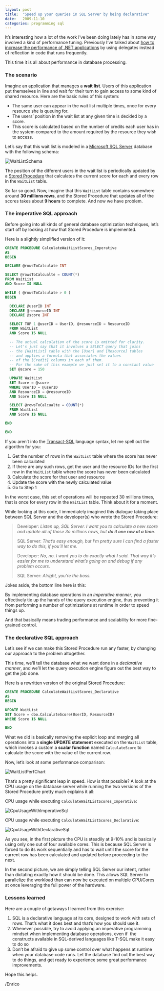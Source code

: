 ```yaml
---
layout: post
title:  "Speed up your queries in SQL Server by being declarative"
date:   2009-11-10
categories: programming sql
---
```


It’s interesting how a lot of the work I’ve been doing lately has in some way involved a kind of performance tuning. Previously I’ve talked about [how to increase the performance of .NET applications][1] by using delegates instead of reflection in code that runs frequently.

This time it is all about performance in database processing.

### The scenario

Imagine an application that manages a **wait list**. Users of this application put themselves in line and wait for their turn to gain access to some kind of shared resource. Here are the basic rules of this system:

  * The same user can appear in the wait list multiple times, once for every resource she is queuing for.
  * The users’ position in the wait list at any given time is decided by a score.
  * This score is calculated based on the number of credits each user has in the system compared to the amount required by the resource they wish to access.

Let’s say that this wait list is modeled in a [Microsoft SQL Server][2] database with the following schema:

<img alt="WaitListSchema" src="http://megakemp.files.wordpress.com/2009/11/waitlistschema_thumb1.png?w=500&h=317" class="screenshot-noshadow" />

The position of the different users in the wait list is periodically updated by a [Stored Procedure][4] that calculates the current score for each and every row in the `WaitList` table.

So far so good. Now, imagine that this `WaitList` table contains somewhere around **30 millions rows**, and the Stored Procedure that updates all of the scores takes about **9 hours** to complete. And now we have problem.

### The imperative SQL approach

Before going into all kinds of general database optimization techniques, let’s start off by looking at how that Stored Procedure is implemented.

Here is a slightly simplified version of it:

```sql
CREATE PROCEDURE CalculateWaitListScores_Imperative
AS
BEGIN

DECLARE @rowsToCalculate INT

SELECT @rowsToCalcualte = COUNT(*)
FROM WaitList
AND Score IS NULL

WHILE ( @rowsToCalculate > 0 )
BEGIN

  DECLARE @userID INT
  DECLARE @resourceID INT
  DECLARE @score INT

  SELECT TOP 1 @userID = UserID, @resourceID = ResourceID
  FROM WaitList
  AND Score IS NULL

  -- The actual calculation of the score is omitted for clarity.
  -- Let's just say that it involves a SELECT query that joins
  -- the [WaitList] table with the [User] and [Resource] tables
  -- and applies a formula that associates the values
  -- of the [Credit] columns in each of them.
  -- For the sake of this example we just set it to a constant value
  SET @score = 150

  UPDATE WaitList
  SET Score = @score
  WHERE UserID = @userID
  AND ResourceID = @resourceID
  AND Score IS NULL

  SELECT @rowsToCalcualte = COUNT(*)
  FROM WaitList
  AND Score IS NULL

END

END
```

If you aren’t into the [Transact-SQL][5] language syntax, let me spell out the algorithm for you:

  1. Get the number of rows in the `WaitList` table where the score has never been calculated
  2. If there are any such rows, get the user and the resource IDs for the first row in the `WaitList` table where the score has never been calculated
  3. Calculate the score for that user and resource
  4. Update the score with the newly calculated value
  5. Go to Step 1

In the worst case, this set of operations will be repeated 30 millions times, that is once for every row in the `WaitList` table. Think about it for a moment.

While looking at this code, I immediately imagined this dialogue taking place between SQL Server and the developer(s) who wrote the Stored Procedure:

> Developer: _Listen up, SQL Server. I want you to calculate a new score and update all of those 3o millions rows, but **do it one row at a time**._
>
> SQL Server: _That’s easy enough, but I’m pretty sure I can find a faster way to do this, if you’ll let me._
>
> Developer: _No, no. I want you to do exactly what I said. That way it’s easier for me to understand what’s going on and debug if any problem occurs._
>
> SQL Server: _Alright, you’re the boss._

Jokes aside, the bottom line here is this:

<div class="note info">
<p>
By implementing database operations in an <em>imperative manner</em>, you effectively tie up the hands of the query execution engine, thus preventing it from performing a number of optimizations at runtime in order to speed things up.
</p>
</div>

And that basically means trading performance and scalability for more fine-grained control.

### The declarative SQL approach

Let’s see if we can make this Stored Procedure run any faster, by changing our approach to the problem altogether.

<div class="note">
<p>
This time, we’ll tell the database what we want done in a <em>declarative manner</em>, and we’ll let the query execution engine figure out the best way to get the job done.
</p>
</div>

Here is a rewritten version of the original Stored Procedure:

```sql
CREATE PROCEDURE CalculateWaitListScores_Declarative
AS
BEGIN

UPDATE WaitList
SET Score = dbo.CalculateScore(UserID, ResourceID)
WHERE Score IS NULL

END
```

What we did is basically removing the explicit loop and merging all operations into a **single UPDATE statement** executed on the `WaitList` table, which invokes a custom a **scalar function** named `CalculateScore` to calculate the score with the value of the current row.

Now, let’s look at some performance comparison:

<img alt="WaitListPerfChart" src="http://megakemp.files.wordpress.com/2009/11/waitlistperfchart.png?w=499&h=323" class="screenshot-noshadow" />

That’s a pretty significant leap in speed. How is that possible? A look at the CPU usage on the database server while running the two versions of the Stored Procedure pretty much explains it all:

CPU usage while executing `CalculateWaitListScores_Imperative`:

<img alt="CpuUsageWithImperativeSql" src="http://megakemp.files.wordpress.com/2009/11/cpuusagewithimperativesql.png?w=504&h=129" class="screenshot-noshadow" />

CPU usage while executing `CalculateWaitListScores_Declarative`:

<img alt="CpuUsageWithDeclarativeSql" src="http://megakemp.files.wordpress.com/2009/11/cpuusagewithdeclarativesql.png?w=504&h=129" class="screenshot-noshadow" />

As you see, in the first picture the CPU is steadily at 9-10% and is basically using only one out of four available cores. This is because SQL Server is forced to do its work sequentially and has to wait until the score for the current row has been calculated and updated before proceeding to the next.

In the second picture, we are simply telling SQL Server our intent, rather than dictating exactly how it should be done. This allows SQL Server to parallelize the workload than can now be executed on multiple CPU/Cores at once leveraging the full power of the hardware.

### Lessons learned

Here are a couple of getaways I learned from this exercise:

  1. SQL is a declarative language at its core, designed to work with sets of rows. That’s what it does best and that’s how you should use it.
  2. Whenever possible, try to avoid applying an imperative programming mindset when implementing database operations, even if  the constructs available in SQL-derived languages like T-SQL make it easy to do so
  3. Don’t be afraid to give up some control over what happens at runtime when your database code runs. Let the database find out the best way to do things, and get ready to experience some great performance improvements.

Hope this helps.

/Enrico

[1]: /2009/09/04/improving-performance-with-generic-delegates-in-net/
[2]: http://www.microsoft.com/sqlserver/2008/en/us/default.aspx
[4]: http://en.wikipedia.org/wiki/Stored_procedure
[5]: http://en.wikipedia.org/wiki/Transact-SQL
